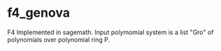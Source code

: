 # f4_genova

F4 Implemented in sagemath. Input polymomial system is a list "Gro" of polynomials over polynomial ring P. 
